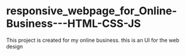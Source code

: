 # responsive_webpage_for_Online-Business---HTML-CSS-JS
This project is created for my online business. this is an UI for the web design
